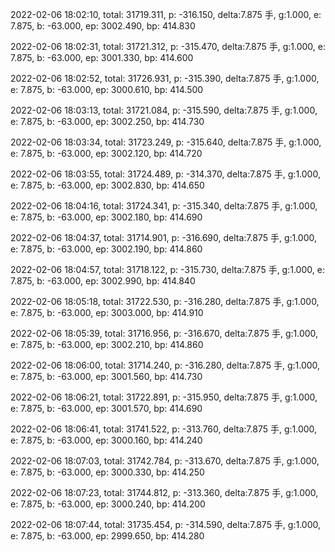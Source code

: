 2022-02-06 18:02:10, total: 31719.311, p: -316.150, delta:7.875 手, g:1.000, e: 7.875, b: -63.000, ep: 3002.490, bp: 414.830

2022-02-06 18:02:31, total: 31721.312, p: -315.470, delta:7.875 手, g:1.000, e: 7.875, b: -63.000, ep: 3001.330, bp: 414.600

2022-02-06 18:02:52, total: 31726.931, p: -315.390, delta:7.875 手, g:1.000, e: 7.875, b: -63.000, ep: 3000.610, bp: 414.500

2022-02-06 18:03:13, total: 31721.084, p: -315.590, delta:7.875 手, g:1.000, e: 7.875, b: -63.000, ep: 3002.250, bp: 414.730

2022-02-06 18:03:34, total: 31723.249, p: -315.640, delta:7.875 手, g:1.000, e: 7.875, b: -63.000, ep: 3002.120, bp: 414.720

2022-02-06 18:03:55, total: 31724.489, p: -314.370, delta:7.875 手, g:1.000, e: 7.875, b: -63.000, ep: 3002.830, bp: 414.650

2022-02-06 18:04:16, total: 31724.341, p: -315.340, delta:7.875 手, g:1.000, e: 7.875, b: -63.000, ep: 3002.180, bp: 414.690

2022-02-06 18:04:37, total: 31714.901, p: -316.690, delta:7.875 手, g:1.000, e: 7.875, b: -63.000, ep: 3002.190, bp: 414.860

2022-02-06 18:04:57, total: 31718.122, p: -315.730, delta:7.875 手, g:1.000, e: 7.875, b: -63.000, ep: 3002.990, bp: 414.840

2022-02-06 18:05:18, total: 31722.530, p: -316.280, delta:7.875 手, g:1.000, e: 7.875, b: -63.000, ep: 3003.000, bp: 414.910

2022-02-06 18:05:39, total: 31716.956, p: -316.670, delta:7.875 手, g:1.000, e: 7.875, b: -63.000, ep: 3002.210, bp: 414.860

2022-02-06 18:06:00, total: 31714.240, p: -316.280, delta:7.875 手, g:1.000, e: 7.875, b: -63.000, ep: 3001.560, bp: 414.730

2022-02-06 18:06:21, total: 31722.891, p: -315.950, delta:7.875 手, g:1.000, e: 7.875, b: -63.000, ep: 3001.570, bp: 414.690

2022-02-06 18:06:41, total: 31741.522, p: -313.760, delta:7.875 手, g:1.000, e: 7.875, b: -63.000, ep: 3000.160, bp: 414.240

2022-02-06 18:07:03, total: 31742.784, p: -313.670, delta:7.875 手, g:1.000, e: 7.875, b: -63.000, ep: 3000.330, bp: 414.250

2022-02-06 18:07:23, total: 31744.812, p: -313.360, delta:7.875 手, g:1.000, e: 7.875, b: -63.000, ep: 3000.240, bp: 414.200

2022-02-06 18:07:44, total: 31735.454, p: -314.590, delta:7.875 手, g:1.000, e: 7.875, b: -63.000, ep: 2999.650, bp: 414.280